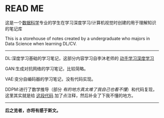 # READ ME

这是一个[数据科学](https://stat.nankai.edu.cn/)专业的学生在学习深度学习/计算机视觉时创建的用于理解知识的笔记库

This is a storehouse of notes created by a undergraduate who majors in Data Science when learning DL/CV.

---

DL:深度学习基础的学习笔记，这部分内容学习自李沐老师的 [动手学习深度学习](https://zh.d2l.ai/)

GAN:生成对抗网络的学习笔记，比较简略。

VAE:变分自编码器的学习笔记，没有代码实现。

DDPM:进行了数学推导（部分 _有的地方真太难了我自己也看不懂_）和代码复现，这里其实就是给 [这段代码](https://github.com/SingleZombie/DL-Demos/tree/master/dldemos/ddpm) 加了点注释，然后补全了下我不懂的地方。

---

__后之览者，亦将有感于斯文。__
